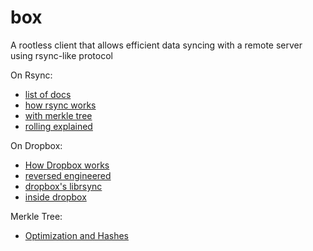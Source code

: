 # box
A rootless client that allows efficient data syncing with a remote server using rsync-like protocol


On Rsync:

- [list of docs](https://rsync.samba.org/documentation.html)
- [how rsync works](https://rsync.samba.org/how-rsync-works.html)
- [with merkle tree](http://blog.kodekabuki.com/post/11135148692/rsync-internals)
- [rolling explained](http://stackoverflow.com/questions/12456523/how-to-generate-rolling-checksum-for-overlapping-chunks)

On Dropbox:

- [How Dropbox works](http://stackoverflow.com/questions/185533/how-does-the-dropbox-mac-client-work)
- [reversed engineered](http://archive.hack.lu/2012/Dropbox%20security.pdf)
- [dropbox's librsync](https://github.com/dropbox/librsync)
- [inside dropbox](http://cnds.eecs.jacobs-university.de/courses/nds-2013/prodescu-inside-dropbox.pdf)

Merkle Tree:

- [Optimization and Hashes](http://crypto.stackexchange.com/questions/9198/efficient-incremental-updates-to-large-merkle-tree)
